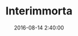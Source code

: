 ---
layout: podcast
category: podcast
tags: podcast retrowave vaporwave synthwave electronic
date: 2016-08-14 2:40:00
episode: 6
title: Interimmorta
playlist: |
  [
    { id: "dGQCc9ReCjo", title: "Your Sex Is A Dream", artist: "Trevor Something", genre: [ "retrowave" ], background: "#1E1E1E" },
    { id: "2dQ0FWwhZjI", title: "Highway Superstar", artist: "Dialtones", genre: [ "retrowave" ] },
    { id: "nLzjm9E1hwg", title: "Ocean Drive", artist: "Miami Nights 1984", genre: [ "retrowave" ] },
    { id: "IGqeyQhBPMI", title: "She Is Young, She Is Beautiful", artist: "Perturbator", genre: [ "retrowave" ], background: "#101010" },
    { id: "er416Ad3R1g", title: "Turbo Killer", artist: "Carpenter Brut", genre: [ "retrowave" ], background: "#101010" },
    { id: "Oeb9UWGSVM0", title: "Future Club", artist: "Perturbator", genre: [ "retrowave" ] },
    { id: "dz7rK3Eks4s", title: "In The News", artist: "MITCH MURDER", genre: [ "retrowave" ] },
    { id: "WzxGPit_8UQ", title: "INDIGO PLATEAU", artist: "MAITRO", genre: [ "retrowave" ], background: "#101010" }
  ]
---